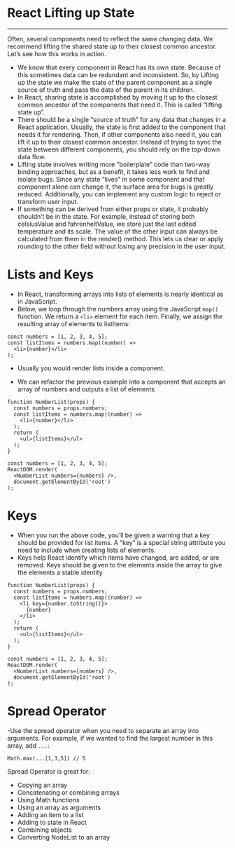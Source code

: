 # React Lifting up State

---

Often, several components need to reflect the same changing data. We recommend lifting the shared state up to their closest common ancestor. Let’s see how this works in action.

- We know that every component in React has its own state. Because of this sometimes data can be redundant and inconsistent. So, by Lifting up the state we make the state of the parent component as a single source of truth and pass the data of the parent in its children.
- In React, sharing state is accomplished by moving it up to the closest common ancestor of the components that need it. This is called “lifting state up”.
- There should be a single “source of truth” for any data that changes in a React application. Usually, the state is first added to the component that needs it for rendering. Then, if other components also need it, you can lift it up to their closest common ancestor. Instead of trying to sync the state between different components, you should rely on the top-down data flow.
- Lifting state involves writing more “boilerplate” code than two-way binding approaches, but as a benefit, it takes less work to find and isolate bugs. Since any state “lives” in some component and that component alone can change it, the surface area for bugs is greatly reduced. Additionally, you can implement any custom logic to reject or transform user input.
- If something can be derived from either props or state, it probably shouldn’t be in the state. For example, instead of storing both celsiusValue and fahrenheitValue, we store just the last edited temperature and its scale. The value of the other input can always be calculated from them in the render() method. This lets us clear or apply rounding to the other field without losing any precision in the user input.

# Lists and Keys

- In React, transforming arrays into lists of elements is nearly identical as in JavaScript.
- Below, we loop through the numbers array using the JavaScript `map()` function. We return a `<li>` element for each item. Finally, we assign the resulting array of elements to listItems:

```
const numbers = [1, 2, 3, 4, 5];
const listItems = numbers.map((number) =>
  <li>{number}</li>
);
```
- Usually you would render lists inside a component.

- We can refactor the previous example into a component that accepts an array of numbers and outputs a list of elements.

```
function NumberList(props) {
  const numbers = props.numbers;
  const listItems = numbers.map((number) =>
    <li>{number}</li>
  );
  return (
    <ul>{listItems}</ul>
  );
}

const numbers = [1, 2, 3, 4, 5];
ReactDOM.render(
  <NumberList numbers={numbers} />,
  document.getElementById('root')
);
```

# Keys

- When you run the above code, you’ll be given a warning that a key should be provided for list items. A “key” is a special string attribute you need to include when creating lists of elements.
- Keys help React identify which items have changed, are added, or are removed. Keys should be given to the elements inside the array to give the elements a stable identity

```
function NumberList(props) {
  const numbers = props.numbers;
  const listItems = numbers.map((number) =>
    <li key={number.toString()}>
      {number}
    </li>
  );
  return (
    <ul>{listItems}</ul>
  );
}

const numbers = [1, 2, 3, 4, 5];
ReactDOM.render(
  <NumberList numbers={numbers} />,
  document.getElementById('root')
);
```

# Spread Operator

-Use the spread operator when you need to separate an array into arguments. For example, if we wanted to find the largest number in this array, add `...`:
```
Math.max(...[1,3,5]) // 5
```

Spread Operator is great for:
- Copying an array
- Concatenating or combining arrays
- Using Math functions
- Using an array as arguments
- Adding an item to a list
- Adding to state in React
- Combining objects
- Converting NodeList to an array

